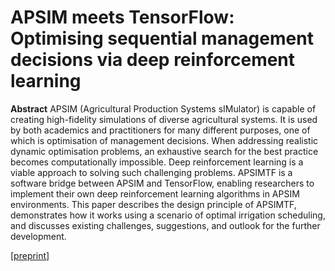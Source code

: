 # APSIM meets TensorFlow: Optimising sequential management decisions via deep reinforcement learning

<!--
&nbsp;
-->

**Abstract**
APSIM (Agricultural Production Systems sIMulator) is capable of creating high-fidelity simulations of diverse agricultural systems. It is used by both academics and practitioners for many different purposes, one of which is optimisation of management decisions. When addressing realistic dynamic optimisation problems, an exhaustive search for the best practice becomes computationally impossible. Deep reinforcement learning is a viable approach to solving such challenging problems. APSIMTF is a software bridge between APSIM and TensorFlow, enabling researchers to implement their own deep reinforcement learning algorithms in APSIM environments. This paper describes the design principle of APSIMTF, demonstrates how it works using a scenario of optimal irrigation scheduling, and discusses existing challenges, suggestions, and outlook for the further development.

[[preprint](APSIMTF.pdf)]
